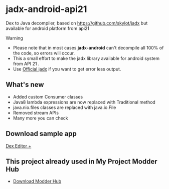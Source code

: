 # jadx-android-api21
Dex to Java decompiler,  based on https://github.com/skylot/jadx
but available for android platform from api21 

> [!WARNING]
> - Please note that in most cases **jadx-android** can't decompile all 100% of the code, so errors will occur.<br />
> - This a small effort to make the jadx library available for android system from API 21 .
> - Use  [Official jadx](https://github.com/skylot/jadx/) if you want to get error less output.


## What's new
- Added custom Consumer classes
- Java8 lambda expressions are now replaced with Traditional method
- java.nio.files classes are replaced with java.io.File
- Removed stream APIs
- Many more you can check

## Download sample app
  [Dex Editor +](https://t.me/MaharnaTech/83)
  
## This project already used in My Project Modder Hub
- [Download Modder Hub](https://modder-hub.blogspot.com)


